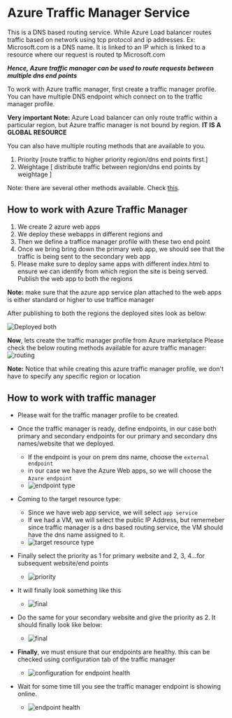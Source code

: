 # Azure Traffic Manager Service

This is a DNS based routing service. While Azure Load balancer routes traffic based on network using tcp protocol and ip addresses.
Ex: Microsoft.com is a DNS name. It is linked to an IP which is linked to a resource where our request is routed tp Microsoft.com

**_Hence, Azure traffic manager can be used to route requests between multiple dns end points_**

To work with Azure traffic manager, first create a traffic manager profile. You can have multiple DNS endpoint which connect on to the traffic manager profile.

**Very important Note:** Azure Load balancer can only route traffic within a particular region, but Azure traffic manager is not bound by region. **IT IS A GLOBAL RESOURCE**

You can also have multiple routing methods that are available to you.

1. Priority \[route traffic to higher priority region/dns end points first.\]
2. Weightage \[ distribute traffic between region/dns end points by weightage \]

Note: there are several other methods available. Check [this](https://docs.microsoft.com/en-us/azure/traffic-manager/traffic-manager-overview).

## How to work with Azure Traffic Manager

1. We create 2 azure web apps
2. We deploy these webapps in different regions and
3. Then we define a traffice manager profile with these two end point
4. Once we bring bring down the primary web app, we should see that the traffic is being sent to the secondary web app
5. Please make sure to deploy same apps with different index.html to ensure we can identify from which region the site is being served. Publish the web app to both the regions

**Note:** make sure that the azure app service plan attached to the web apps is either standard or higher to use traffice manager

After publishing to both the regions the deployed sites look as below:

![Deployed both](./images/47.png)

**Now**, lets create the traffic manager profile from Azure marketplace
Please check the below routing methods available for azure traffic manager:
![routing](./images/48.PNG)

**Note:** Notice that while creating this azure traffic manager profile, we don't have to specify any specific region or location

## How to work with traffic manager

- Please wait for the traffic manager profile to be created.
- Once the traffic manager is ready, define endpoints, in our case both primary and secondary endpoints for our primary and secondary dns names/website that we deployed.

  - If the endpoint is your on prem dns name, choose the `external endpoint`
  - in our case we have the Azure Web apps, so we will choose the `Azure endpoint`
  - ![endpoint type](./images/49.PNG)

- Coming to the target resource type:

  - Since we have web app service, we will select `app service`
  - If we had a VM, we will select the public IP Address, but rememeber since traffic manager is a dns based routing service, the VM should have the dns name assigned to it.
  - ![target resource type](./images/50.PNG)

- Finally select the priority as 1 for primary website and 2, 3, 4...for subsequent website/end points

  - ![priority](./images/51.PNG)

- It will finally look something like this
  - ![final](./images/52.PNG)
- Do the same for your secondary website and give the priority as 2. It should finally look like below:

  - ![final](./images/53.PNG)

- **Finally**, we must ensure that our endpoints are healthy. this can be checked using configuration tab of the traffic manager

  - ![configuration for endpoint health](./images/54.PNG)

- Wait for some time till you see the traffic manager endpoint is showing online.
  - ![endpoint health](./images/55.PNG)
